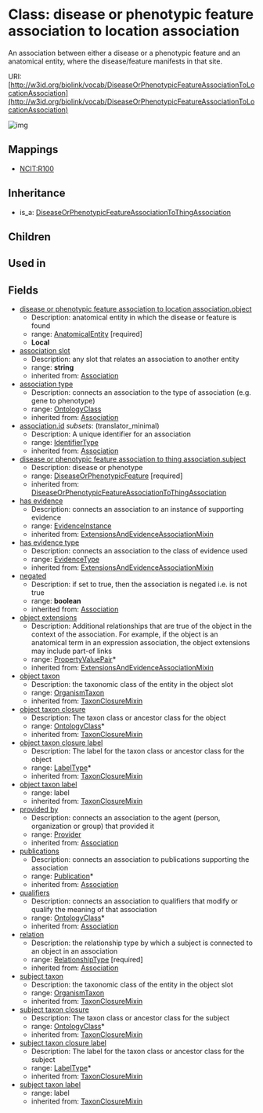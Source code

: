 # Class: disease or phenotypic feature association to location association


An association between either a disease or a phenotypic feature and an anatomical entity, where the disease/feature manifests in that site.

URI: [http://w3id.org/biolink/vocab/DiseaseOrPhenotypicFeatureAssociationToLocationAssociation](http://w3id.org/biolink/vocab/DiseaseOrPhenotypicFeatureAssociationToLocationAssociation)

![img](http://yuml.me/diagram/nofunky;dir:TB/class/\[DiseaseOrPhenotypicFeatureAssociationToLocationAssociation|subject_taxon_closure_label(i):label_type%20*;object_taxon_closure_label(i):label_type%20*;has_evidence(i):evidence_instance%20%3F;id(i):identifier_type%20%3F;negated(i):boolean%20%3F;association_slot(i):string%20%3F]-%20subject(i)>\[DiseaseOrPhenotypicFeature],%20\[DiseaseOrPhenotypicFeatureAssociationToLocationAssociation]-%20provided%20by(i)%20%3F>\[Provider],%20\[DiseaseOrPhenotypicFeatureAssociationToLocationAssociation]-%20publications(i)%20*>\[Publication],%20\[DiseaseOrPhenotypicFeatureAssociationToLocationAssociation]-%20qualifiers(i)%20*>\[OntologyClass],%20\[DiseaseOrPhenotypicFeatureAssociationToLocationAssociation]-%20association%20type(i)%20%3F>\[OntologyClass],%20\[DiseaseOrPhenotypicFeatureAssociationToLocationAssociation]-%20relation(i)>\[RelationshipType],%20\[DiseaseOrPhenotypicFeatureAssociationToLocationAssociation]-%20has%20evidence%20type(i)%20%3F>\[EvidenceType],%20\[DiseaseOrPhenotypicFeatureAssociationToLocationAssociation]-%20object%20extensions(i)%20*>\[PropertyValuePair],%20\[DiseaseOrPhenotypicFeatureAssociationToLocationAssociation]-%20object%20taxon%20closure(i)%20*>\[OntologyClass],%20\[DiseaseOrPhenotypicFeatureAssociationToLocationAssociation]-%20object%20taxon(i)%20%3F>\[OrganismTaxon],%20\[DiseaseOrPhenotypicFeatureAssociationToLocationAssociation]-%20subject%20taxon%20closure(i)%20*>\[OntologyClass],%20\[DiseaseOrPhenotypicFeatureAssociationToLocationAssociation]-%20subject%20taxon(i)%20%3F>\[OrganismTaxon],%20\[DiseaseOrPhenotypicFeatureAssociationToLocationAssociation]-%20object>\[AnatomicalEntity],%20\[DiseaseOrPhenotypicFeatureAssociationToThingAssociation]^-\[DiseaseOrPhenotypicFeatureAssociationToLocationAssociation])
## Mappings

 * [NCIT:R100](http://purl.obolibrary.org/obo/NCIT_R100)
## Inheritance

 *  is_a: [DiseaseOrPhenotypicFeatureAssociationToThingAssociation](DiseaseOrPhenotypicFeatureAssociationToThingAssociation.md)
## Children

## Used in

## Fields

 * [disease or phenotypic feature association to location association.object](disease_or_phenotypic_feature_association_to_location_association_object.md)
    * Description: anatomical entity in which the disease or feature is found
    * range: [AnatomicalEntity](AnatomicalEntity.md) [required]
    * __Local__
 * [association slot](association_slot.md)
    * Description: any slot that relates an association to another entity
    * range: **string**
    * inherited from: [Association](Association.md)
 * [association type](association_type.md)
    * Description: connects an association to the type of association (e.g. gene to phenotype)
    * range: [OntologyClass](OntologyClass.md)
    * inherited from: [Association](Association.md)
 * [association.id](association_id.md) *subsets*: (translator_minimal)
    * Description: A unique identifier for an association
    * range: [IdentifierType](IdentifierType.md)
    * inherited from: [Association](Association.md)
 * [disease or phenotypic feature association to thing association.subject](disease_or_phenotypic_feature_association_to_thing_association_subject.md)
    * Description: disease or phenotype
    * range: [DiseaseOrPhenotypicFeature](DiseaseOrPhenotypicFeature.md) [required]
    * inherited from: [DiseaseOrPhenotypicFeatureAssociationToThingAssociation](DiseaseOrPhenotypicFeatureAssociationToThingAssociation.md)
 * [has evidence](has_evidence.md)
    * Description: connects an association to an instance of supporting evidence
    * range: [EvidenceInstance](EvidenceInstance.md)
    * inherited from: [ExtensionsAndEvidenceAssociationMixin](ExtensionsAndEvidenceAssociationMixin.md)
 * [has evidence type](has_evidence_type.md)
    * Description: connects an association to the class of evidence used
    * range: [EvidenceType](EvidenceType.md)
    * inherited from: [ExtensionsAndEvidenceAssociationMixin](ExtensionsAndEvidenceAssociationMixin.md)
 * [negated](negated.md)
    * Description: if set to true, then the association is negated i.e. is not true
    * range: **boolean**
    * inherited from: [Association](Association.md)
 * [object extensions](object_extensions.md)
    * Description: Additional relationships that are true of the object in the context of the association. For example, if the object is an anatomical term in an expression association, the object extensions may include part-of links
    * range: [PropertyValuePair](PropertyValuePair.md)*
    * inherited from: [ExtensionsAndEvidenceAssociationMixin](ExtensionsAndEvidenceAssociationMixin.md)
 * [object taxon](object_taxon.md)
    * Description: the taxonomic class of the entity in the object slot
    * range: [OrganismTaxon](OrganismTaxon.md)
    * inherited from: [TaxonClosureMixin](TaxonClosureMixin.md)
 * [object taxon closure](object_taxon_closure.md)
    * Description: The taxon class or ancestor class for the object
    * range: [OntologyClass](OntologyClass.md)*
    * inherited from: [TaxonClosureMixin](TaxonClosureMixin.md)
 * [object taxon closure label](object_taxon_closure_label.md)
    * Description: The label for the taxon class or ancestor class for the object
    * range: [LabelType](LabelType.md)*
    * inherited from: [TaxonClosureMixin](TaxonClosureMixin.md)
 * [object taxon label](object_taxon_label.md)
    * range: label
    * inherited from: [TaxonClosureMixin](TaxonClosureMixin.md)
 * [provided by](provided_by.md)
    * Description: connects an association to the agent (person, organization or group) that provided it
    * range: [Provider](Provider.md)
    * inherited from: [Association](Association.md)
 * [publications](publications.md)
    * Description: connects an association to publications supporting the association
    * range: [Publication](Publication.md)*
    * inherited from: [Association](Association.md)
 * [qualifiers](qualifiers.md)
    * Description: connects an association to qualifiers that modify or qualify the meaning of that association
    * range: [OntologyClass](OntologyClass.md)*
    * inherited from: [Association](Association.md)
 * [relation](relation.md)
    * Description: the relationship type by which a subject is connected to an object in an association
    * range: [RelationshipType](RelationshipType.md) [required]
    * inherited from: [Association](Association.md)
 * [subject taxon](subject_taxon.md)
    * Description: the taxonomic class of the entity in the object slot
    * range: [OrganismTaxon](OrganismTaxon.md)
    * inherited from: [TaxonClosureMixin](TaxonClosureMixin.md)
 * [subject taxon closure](subject_taxon_closure.md)
    * Description: The taxon class or ancestor class for the subject
    * range: [OntologyClass](OntologyClass.md)*
    * inherited from: [TaxonClosureMixin](TaxonClosureMixin.md)
 * [subject taxon closure label](subject_taxon_closure_label.md)
    * Description: The label for the taxon class or ancestor class for the subject
    * range: [LabelType](LabelType.md)*
    * inherited from: [TaxonClosureMixin](TaxonClosureMixin.md)
 * [subject taxon label](subject_taxon_label.md)
    * range: label
    * inherited from: [TaxonClosureMixin](TaxonClosureMixin.md)
